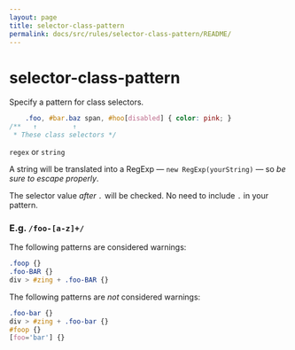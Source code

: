 ```yaml
---
layout: page
title: selector-class-pattern
permalink: docs/src/rules/selector-class-pattern/README/
---
```


# selector-class-pattern

Specify a pattern for class selectors.

```css
    .foo, #bar.baz span, #hoo[disabled] { color: pink; }
/**   ↑         ↑
 * These class selectors */
```

`regex` or `string`

A string will be translated into a RegExp — `new RegExp(yourString)` — so *be sure to escape properly*.

The selector value *after `.`* will be checked. No need to include `.` in your pattern.

### E.g. `/foo-[a-z]+/`

The following patterns are considered warnings:

```css
.foop {}
.foo-BAR {}
div > #zing + .foo-BAR {}
```

The following patterns are *not* considered warnings:

```css
.foo-bar {}
div > #zing + .foo-bar {}
#foop {}
[foo='bar'] {}
```
